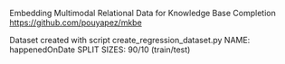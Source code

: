 Embedding Multimodal Relational Data for Knowledge Base Completion
https://github.com/pouyapez/mkbe

Dataset created with script create_regression_dataset.py 
NAME:           happenedOnDate
SPLIT SIZES:    90/10 (train/test)

